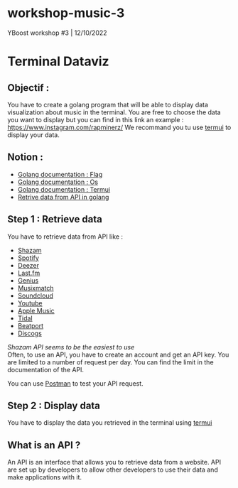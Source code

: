 # workshop-music-3
YBoost workshop #3 | 12/10/2022

# Terminal Dataviz

## Objectif :
You have to create a golang program that will be able to display data visualization about music in the terminal.
You are free to choose the data you want to display but you can find in this link an example : https://www.instagram.com/rapminerz/
We recommand you tu use [termui](https://github.com/gizak/termui) to display your data.

## Notion :
* [Golang documentation : Flag](https://pkg.go.dev/flag)
* [Golang documentation : Os](https://pkg.go.dev/os)
* [Golang documentation : Termui](https://pkg.go.dev/github.com/gizak/termui/v3)
* [Retrive data from API in golang](https://tutorialedge.net/golang/consuming-restful-api-with-go/)

## Step 1 : Retrieve data
You have to retrieve data from API like : 
* [Shazam](https://rapidapi.com/apidojo/api/shazam)
* [Spotify](https://developer.spotify.com/documentation/web-api/)
* [Deezer](https://developers.deezer.com/api)
* [Last.fm](https://www.last.fm/api)
* [Genius](https://docs.genius.com/)
* [Musixmatch](https://developer.musixmatch.com/)
* [Soundcloud](https://developers.soundcloud.com/docs/api/guide)
* [Youtube](https://developers.google.com/youtube/v3)
* [Apple Music](https://developer.apple.com/documentation/applemusicapi)
* [Tidal](https://developers.tidal.com/)
* [Beatport](https://www.beatport.com/developer)
* [Discogs](https://www.discogs.com/developers/)

*Shazam API seems to be the easiest to use*  
Often, to use an API, you have to create an account and get an API key.
You are limited to a number of request per day. You can find the limit in the documentation of the API.

You can use [Postman](https://www.postman.com/) to test your API request.

## Step 2 : Display data
You have to display the data you retrieved in the terminal using [termui](https://pkg.go.dev/github.com/gizak/termui/v3)

## What is an API ?
An API is an interface that allows you to retrieve data from a website. API are set up by developers to allow other developers to use their data and make applications with it.

